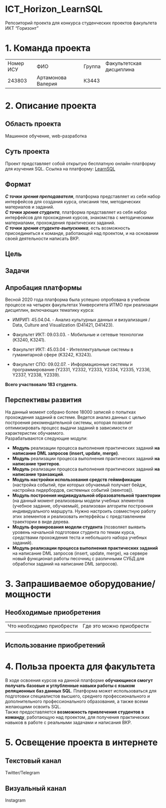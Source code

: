 # ICT_Horizon_LearnSQL
Репозиторий проекта для конкурса студенческих проектов факультета ИКТ “Горизонт”
# 1. Команда проекта
<table width='80%'>
  <tr>
    <td> Номер ИСУ </td>
    <td> ФИО </td>
    <td> Группа </td>
    <td> Факультетская дисциплина </td>
  </tr>
  <tr>
    <td> 243803 </td>
    <td> Артамонова Валерия </td>
    <td> К3443 </td>
    <td> </td>
  </tr>
</table>

# 2. Описание проекта
## Область проекта
Машинное обучение, web-разработка
## Суть проекта
Проект представляет собой открытую бесплатную онлайн-платформу для изучения SQL.
Ссылка на платформу: [LearnSQL](http://learnsql.ru/)
## Формат
***С точки зрения преподавателя***, платформа представляет из себя набор интерфейсов для создания курса, описания тем, методических материалов и заданий.<br>
***С точки зрения студента***, платформа представляет из себя набор интерфейсов для прохождения курсов, знакомства с методическими материалами, прохождения практических заданий.<br>
***С точки зрения студента-выпускника***, есть возможность присоединиться к команде, работающей над проектом, и на основании своей деятельности написать ВКР.
## Цель
## Задачи
## Апробация платформы
Весной 2020 года платформа была успешно опробована в учебном процессе на четырех факультетах Университета ИТМО при реализации дисциплин, включающих тематику курса:<br>
- ИМРИП: 45.04.04. - Анализ культурных данных и визуализация / Data, Culture and Visualization (D41421, D41423).<br>

- Факультет ИКТ: 09.03.03. - Мобильные и сетевые технологии (K3240, K3241).<br>

- Факультет ИКТ: 45.03.04 - Интеллектуальные системы в гуманитарной сфере (K3242, K3243).<br>

- Факультет СПО: 09.02.07. - Информационные системы и программирование (Y2331, Y2332, Y2333, Y2334, Y2335, Y2336, Y2337, Y2338, Y2339).<br>

**Всего участвовало 183 студента.**


## Перспективы развития
На данный момент собрано более 18000 записей о попытках прохождения заданий в системе. Ведется анализ данных с целью построения рекомендательной системы, которая позволит оптимизировать процесс выдачи заданий в зависимости от характеристик обучаемого.<br>
Разрабатываются следующие модули:<br>
- **Модуль** реализации процесса выполнения практических заданий **на написание DML запросов (insert, update, merge)**.<br>
- **Модуль** реализации процесса выполнения практических заданий **на написание триггеров**.<br>
- **Модуль** реализации процесса выполнения практических заданий **на написание транзакций**.<br>
- **Модуль настройки использования средств геймификации** (настройка событий, при которых обучаемый получает бейдж, настройка лидербордов, системных событий (эвентов)).<br>
- **Модуль построения индивидуальной образовательной траектории** (на данный момент реализованы модели учебных элементов (учебное задание, обучаемый), реализован алгоритм построения индивидуального маршрута. Нужно настроить совместную работу этих элементов и реализовать интерфейсы с представлением траектории в виде дерева.
- **Модуль формирования модели студента** (позволяет выявить уровень начальной подготовки студента по темам курса, средствами прохождения теста и небольшого набора учебных заданий).<br>
- **Модуль реализации процесса выполнения практических заданий** на написание DML запросов (insert, update, merge), на сервере новый функционал работы песочниц с различными СУБД для обработки заданий на написание DML запросов).<br>
# 3. Запрашиваемое оборудование/мощности
## Необходимые приобретения
<table width='80%'>
  <tr>
    <td> Что необходимо приобрести </td>
    <td> Где это можно приобрести </td>
  </tr>
  <tr>
    <td> </td>
    <td> </td>
  </tr>
</table>

## Использование приобретений
# 4. Польза проекта для факультета
В ходе освоения курсов на данной платформе **обучающиеся смогут получать базовые и углубленные навыки работы с языком реляционных баз данных SQL**. Платформа может использоваться для подготовки специалистов высшего, среднего профессионального и дополнительного профессионального образования, а также всеми желающими освоить SQL.<br>
Также предоставляется **возможность привлечения студентов в команду**, работающую над проектом, для получения практических навыков в работе с реальными задачами и написания ВКР.<br>
# 5. Освещение проекта в интернете
## Текстовый канал
Twitter/Telegram
## Визуальный канал
Instagram
